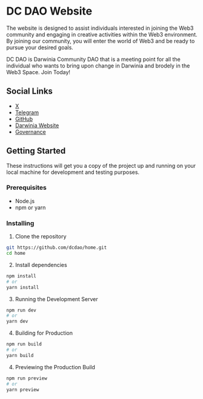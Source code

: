 # DC DAO Website

The website is designed to assist individuals interested in joining the Web3 community and engaging in creative activities within the Web3 environment. By joining our community, you will enter the world of Web3 and be ready to pursue your desired goals.

DC DAO is Darwinia Community DAO that is a meeting point for all the individual who wants to bring upon change in Darwinia and brodely in the Web3 Space. Join Today!

## Social Links

- [X](https://twitter.com/DarwiniaNetwork)
- [Telegram](https://t.me/DarwiniaNetwork)
- [GitHub](https://github.com/dcdao)
- [Darwinia Website](https://darwinia.network/)
- [Governance](https://www.tally.xyz/gov/dcdao)

## Getting Started

These instructions will get you a copy of the project up and running on your local machine for development and testing purposes.

### Prerequisites

- Node.js
- npm or yarn

### Installing

1. Clone the repository

```bash
git https://github.com/dcdao/home.git
cd home
```

2. Install dependencies

```bash
npm install
# or
yarn install

```

3. Running the Development Server

```bash
npm run dev
# or
yarn dev

```

4. Building for Production

```bash
npm run build
# or
yarn build

```

4. Previewing the Production Build

```bash
npm run preview
# or
yarn preview

```
